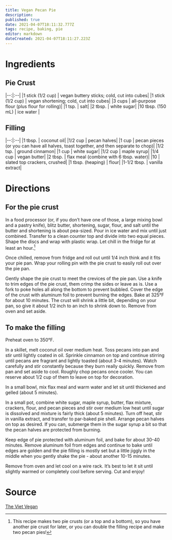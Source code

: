 ```yaml
---
title: Vegan Pecan Pie
description: 
published: true
date: 2021-04-07T18:11:32.777Z
tags: recipe, baking, pie
editor: markdown
dateCreated: 2021-04-07T18:11:27.223Z
---
```


# Ingredients
## Pie Crust

|--:|:--|
|1 stick (1/2 cup) | vegan buttery sticks; cold, cut into cubes|
|1 stick (1/2 cup) | vegan shortening; cold, cut into cubes|
|3 cups | all-purpose flour (plus flour for rolling)|
|1 tsp. | salt|
|2 tbsp. | white sugar|
|10 tbsp. (150 mL) | ice water |

## Filling

|--:|:--|
|1 tbsp. | coconut oil|
|1/2 cup | pecan halves|
|1 cup | pecan pieces (or you can have all halves, toast together, and then separate to chop)|
|1/2 tsp. | ground cinnamon|
|1 cup | white sugar|
|1/2 cup | maple syrup|
|1/4 cup | vegan butter|
|2 tbsp. | flax meal (combine with 6 tbsp. water)|
|10 | slated top crackers, crushed|
|1 tbsp. (heaping) | flour|
|1-1/2 tbsp. | vanilla extract|

# Directions
## For the pie crust

In a food processor (or, if you don’t have one of those, a large mixing bowl and a pastry knife), blitz butter, shortening, sugar, flour, and salt until the butter and shortening is about pea-sized. Pour in ice water and mix until just combined. Transfer to a clean counter top and divide into two equal pieces. Shape the discs and wrap with plastic wrap. Let chill in the fridge for at least an hour.[^1]

Once chilled, remove from fridge and roll out until 1/4 inch think and it fits your pie pan. Wrap your rolling pin with the pie crust to easily roll out over the pie pan.

Gently shape the pie crust to meet the crevices of the pie pan. Use a knife to trim edges of the pie crust, them crimp the sides or leave as is. Use a fork to poke holes all along the bottom to prevent bubbled. Cover the edge of the crust with aluminum foil to prevent burning the edges. Bake at 325°F for about 10 minutes. The crust will shrink a little bit, depending on your pan, so give it about 1/2 inch to an inch to shrink down to. Remove from oven and set aside.

## To make the filling

Preheat oven to 350°F.

In a skillet, melt coconut oil over medium heat. Toss pecans into pan and stir until lightly coated in oil. Sprinkle cinnamon on top and continue stirring until pecans are fragrant and lightly toasted (about 3-4 minutes). Watch carefully and stir constantly because they burn really quickly. Remove from pan and set aside to cool. Roughly chop pecans once cooler. You can reserve about 1/2 cup of them to leave on top for decoration.

In a small bowl, mix flax meal and warm water and let sit until thickened and gelled (about 5 minutes).

In a small pot, combine white sugar, maple syrup, butter, flax mixture, crackers, flour, and pecan pieces and stir over medium low heat until sugar is dissolved and mixture is fairly thick (about 5 minutes). Turn off heat, stir in vanilla extract, and transfer to par-baked pie shell. Arrange pecan halves on top as desired. If you can, submerge them in the sugar syrup a bit so that the pecan halves are protected from burning.

Keep edge of pie protected with aluminum foil, and bake for about 30-40 minutes. Remove aluminum foil from edges and continue to bake until edges are golden and the pie filling is mostly set but a little jiggly in the middle when you gently shake the pie - about another 10-15 minutes.

Remove from oven and let cool on a wire rack. It’s best to let it sit until slightly warmed or completely cool before serving. Cut and enjoy!

# Source

[The Viet Vegan](https://thevietvegan.com/vegan-pecan-pie/)

[^1]:This recipe makes two pie crusts (or a top and a bottom), so you have another pie crust for later, or you can double the filling recipe and make two pecan pies!